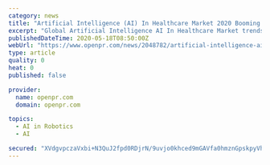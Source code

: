 ```yaml
---
category: news
title: "Artificial Intelligence (AI) In Healthcare Market 2020 Booming Worldwide with Top Players - Johnson & Johnson Services, Medtronic, Stryker Corporation"
excerpt: "Global Artificial Intelligence AI In Healthcare Market trends analysis report 2020 provides an in depth analysis of the COVID 19 impact key players strategies market growth product demand growth factors regional outlook global dynamics which includes drivers challenges and opportunities"
publishedDateTime: 2020-05-18T08:50:00Z
webUrl: "https://www.openpr.com/news/2048782/artificial-intelligence-ai-in-healthcare-market-2020-booming"
type: article
quality: 0
heat: 0
published: false

provider:
  name: openpr.com
  domain: openpr.com

topics:
  - AI in Robotics
  - AI

secured: "XVdgvpczaVxbi+N3QuJ2fpd0RDjrN/9uvjo0khced9mGAVfa0hmznGpskpyVh2Mkpb+a6ntlq+wHuE3xK8iztSCCFe0G3HWv7xUcgzun6xq0OYPoaknwmQM22i63//aeNDqjxowLGwp7sFvwc6XExsoBuRmPKazZ8DlEHDncQoiWaID4ecKSsOHftUI/zB41PdTWGdIQ+DeOOHpmCwepIQCqMeOdUSSB6ATORTlrByJwhuZt46HIlbFN7hC6v/vN5sN8pUJsa9CReeI3zBzCDYiWLYibejh9e9sD7UsWXSZMkeejo1DidG6chaFd33Kx;95j1EFmx5Jp8Se+RB/Zmjw=="
---
```


